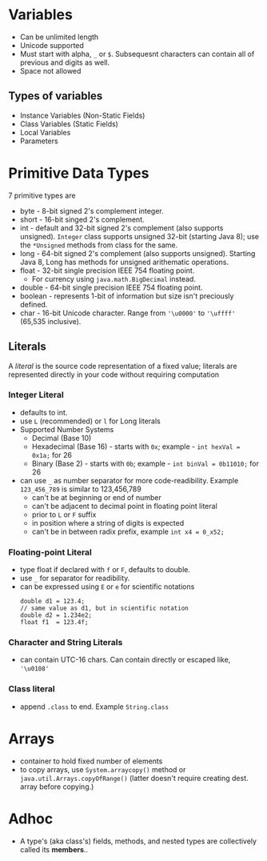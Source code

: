 # Variables

- Can be unlimited length
- Unicode supported
- Must start with alpha, `_` or `$`. Subsequesnt characters can contain all of previous and digits as well.
- Space not allowed

## Types of variables 
- Instance Variables (Non-Static Fields)
- Class Variables (Static Fields)
- Local Variables
- Parameters

# Primitive Data Types

7 primitive types are
- byte - 8-bit signed 2's complement integer.
- short - 16-bit singed 2's complement.
- int - default and 32-bit signed 2's complement (also supports unsigned). `Integer` class supports unsigned 32-bit (starting Java 8); use the `*Unsigned` methods from class for the same.
- long - 64-bit signed 2's complement (also supports unsigned). Starting Java 8, Long has methods for unsigned arithematic operations.
- float - 32-bit single precision IEEE 754 floating point. 
  - For currency using `java.math.BigDecimal` instead.
- double - 64-bit single precision IEEE 754 floating point.
- boolean - represents 1-bit of information but size isn't preciously defined.
- char - 16-bit Unicode character. Range from `'\u0000'` to `'\uffff'` (65,535 inclusive).

## Literals

A *literal* is the source code representation of a fixed value; literals are represented directly in your code without requiring computation

### Integer Literal

- defaults to int. 
- use `L` (recommended) or `l` for Long literals
- Supported Number Systems 
  - Decimal (Base 10)
  - Hexadecimal (Base 16) - starts with `0x`; example - `int hexVal = 0x1a;` for 26
  - Binary (Base 2) - starts with `0b`; example - `int binVal = 0b11010;` for 26
- can use `_` as number separator for more code-readibility. Example `123_456_789` is similar to 123,456,789
  - can't be at beginning or end of number
  - can't be adjacent to decimal point in floating point literal
  - prior to `L` or `F` suffix
  - in position where a string of digits is expected
  - can't be in between radix prefix, example `int x4 = 0_x52;`

### Floating-point Literal

- type float if declared with `f` or `F`, defaults to double.
- use `_` for separator for readibility.
- can be expressed using `E` or `e` for scientific notations
  ```
  double d1 = 123.4;
  // same value as d1, but in scientific notation
  double d2 = 1.234e2;
  float f1  = 123.4f;
  ```

### Character and String Literals

- can contain UTC-16 chars. Can contain directly or escaped like, `'\u0108'`

### Class literal

- append `.class` to end. Example `String.class`

# Arrays

- container to hold fixed number of elements
- to copy arrays, use `System.arraycopy()` method or `java.util.Arrays.copyOfRange()` (latter doesn't require creating dest. array before copying.)

# Adhoc

- A type's (aka class's) fields, methods, and nested types are collectively called its **members**..